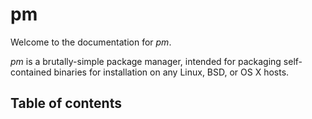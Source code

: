 # pm

Welcome to the documentation for _pm_.

_pm_ is a brutally-simple package manager, intended for packaging
self-contained binaries for installation on any Linux, BSD, or OS X hosts.

## Table of contents


